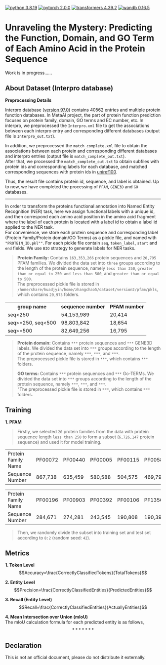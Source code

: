 [![python 3.8.19](https://img.shields.io/badge/python-3.8.19-brightgreen)](https://www.python.org/)
[![pytorch 2.0.0](https://img.shields.io/badge/pytorch-2.0.0-red)](https://pytorch.org/get-started/previous-versions/)
[![transformers 4.39.2](https://img.shields.io/badge/transformers-4.39.2-blue)](https://pypi.org/)
[![wandb 0.16.5](https://img.shields.io/badge/wandb-0.16.5-orange)](https://pypi.org/)
# Unraveling the Mystery: Predicting the Function, Domain, and GO Term of Each Amino Acid in the Protein Sequence                                              
Work is in progress......
        
                
## About Dataset (Interpro database)                      
**Preprocessing Details**                         
                       
Interpro database ([version 97.0](https://ftp.ebi.ac.uk/pub/databases/interpro/current_release/)) contains 40562 entries and multiple protein function databases. In MetaAI project, the part of protein function prediction focuses on protein family, domain, GO terms and EC number, etc.
In interpro, we preprocessed the `Interpro.xml` file to get the associations between each interpro entry and corresponding different databases (output file is `Interpro_out.txt`).
                   
In addition, we preprocessed the `match_complete.xml` file to obtain the associations between each protein and corresponding different databases and interpro entries (output file is `match_complete_out.txt`).     
After that, we processed the `match_complete_out.txt` to obtain subfiles with protein ids and corresponding labels for each database, and matched corresponding sequences with protein ids in [uniref100](https://ftp.uniprot.org/pub/databases/uniprot/uniref/uniref100/Uniref100.fasta.gz).       
      
Thus, the result file contains protein id, sequence, and label is obtained. Up to now, we have completed the processing of `PFAM`, `GENE3D` and `GO` databases.
                        
---            
In order to transform the proteins functional annotation into Named Entity Recognition (NER) task, here we assign functional labels with a unique id, and then correspond each amino acid position in the amino acid fragment where the label of each protein is located with a label id to obtain a label id applied to the NER task.                    
For convenience, we store each protein sequence and corresponding label (Protein Family/Protein domain/GO Terms) as a pickle file, and named with `"PROTEIN_ID.pkl""`. For each pickle file contain `seq`, `token_label`, `start` and `end` fields. We use `BIO` strategy to generate labels for NER tasks.                          
> **Protein Family:** Contains `163,353,266` protein sequences and `20,795` PFAM families. We divided the data set into `three` groups according to the length of the protein sequence, namely `less than 250`, `greater than or equal to 250 and less than 500`, and `greater than or equal to 500`.               
> The preprocessed pickle file is stored in `/home/share/huadjyin/home/zhangchao5/dataset/version2/pfam/pkls`, which contains `20,975` folders.            

<table>
<tr>
<th>group name</th>
<th>sequence number</th>
<th>PFAM number</th>
</tr>
<tr>
<td>seq<250</td>
<td>54,153,989</td>
<td>20,414</td>
</tr>
<tr>
<td>seq>=250, seq<500</td>
<td>98,803,842</td>
<td>18,654</td>
</tr>
<tr>
<td>seq>=500</td>
<td>82,649,256</td>
<td>16,795</td>
</tr>
</table>

> **Protein domain:** Contains `***` protein sequences and `***` GENE3D labels. We divided the data set into `***` groups according to the length of the protein sequence, namely `***`, `***`, and `***`.           
>  The preprocessed pickle file is stored in `***`, which contains `***` folders.       
>       
> **GO terms:** Contains `***` protein sequences and `***` Go-TERMs. We divided the data set into `***` groups according to the length of the protein sequence, namely `***`, `***`, and `***`.       
>  "The preprocessed pickle file is stored in `***`, which contains `***` folders.           
        
## Training        
**1. PFAM**    
> Firstly, we selected `20` protein families from the data with protein sequence length `less than 250` to form a subset (`6,726,147` protein sequence) and used it for model training.         
<table>
<tr>
<td>Protein Family Name</td>
<td>PF00072</td>
<td>PF00440</td>
<td>PF00005</td>
<td>PF00115</td>
<td>PF00583</td>
<td>PF04542</td>
<td>PF00486</td>
<td>PF00293</td>
<td>PF08281</td>
<td>PF01381</td>
</tr>
<tr>
<td>Sequence Number</td>
<td>867,738</td>
<td>635,459</td>
<td>580,588</td>
<td>504,575</td>
<td>469,790</td>
<td>344,739</td>
<td>332,982</td>
<td>309,546</td>
<td>304,195</td>
<td>298,001</td>
</tr>
</table>
<table>
<tr>
<td>Protein Family Name</td>
<td>PF00196</td>
<td>PF00903</td>
<td>PF00392</td>
<td>PF00106</td>
<td>PF13561</td>
<td>PF00528</td>
<td>PF07883</td>
<td>PF13302</td>
<td>PF00578</td>
<td>PF00156</td>
</tr>
<tr>
<td>Sequence Number</td>
<td>284,671</td>
<td>274,281</td>
<td>243,545</td>
<td>190,808</td>
<td>190,395</td>
<td>188,950</td>
<td>183,997</td>
<td>178,398</td>
<td>172,073</td>
<td>171,416</td>
</tr>
</table>
         
> Then, we randomly divide the subset into training set and test set according to `8:2` (random seed: `42`).                 
        
## Metrics          
**1. Token Level**          
$$Accuracy=\frac{CorrectlyClassifiedTokens}{TotalTokens}$$                          
              
**2. Entity Level**      
$$Precision=\frac{CorrectlyClassifiedEntities}{PredictedEntities}$$           
           
**3. Recall (Entity Level)**       
$$Recall=\frac{CorrectlyClassifiedEntities}{ActuallyEntities}$$         
           
**4. Mean Intersection over Union (mIoU)**                       
The mIoU calculation formula for each predicted entity is as follows,           
$$*******$$
           
## Declaration      
This is not an official document, please do not distribute it externally.       
            
            
